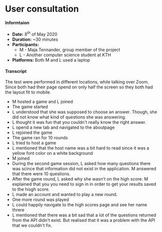 # User consultation
#### Informtaion
- **Date:** 8<sup>th</sup> of May 2020
- **Duration:** ~30 minutes <br>
- **Participants:**
  - M - Maja Tennander, group member of the project
  - L - Another computer science student at KTH
- **Platforms:** Both M and L used a laptop

#### Transcript
The test were performed in different locations, while talking over Zoom. Since both had their page opend on only half the screen so they both had the layout fit to mobile.

- M hosted a game and L joined
- The game started
- L understood that she was supposed to choose an answer. Though, she did not know what kind of questions she was answering.
- L thought it was fun that you couldn't really know the right answer.
- L opend a new tab and navigated to the aboutpage
- L rejoined the game
- The game ran for 10 rounds
- L tried to host a game
- L mentioned that the host name was a bit hard to read since it was a yellow font color on a white background
- M joined
- During the second game session, L asked how many questions there was scince that information did not exist in the application. M answered that there were 10 questions.
- After the game round, L asked why she wasn't on the high score. M explained that you you need to sign in in order to get your results saved to the hisgh score.
- L made an account and wanted to play a new round.
- One more round was played
- L could happily navigate to the high scores page and see her name threre
- L mentioned that there was a bit sad that a lot of the questions returned from the API didn't exist. But realised that it was a problem with the API that we couldn't fix.
